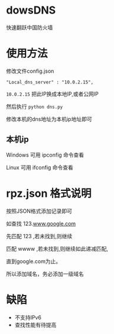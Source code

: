 # dowsDNS
快速翻跃中国防火墙

# 使用方法

修改文件config.json

`"Local_dns_server" : "10.0.2.15",`

`10.0.2.15` 把此IP换成本地IP,或者公网IP

然后执行 `python dns.py`

修改本机的dns地址为本机ip地址即可


## 本机ip

Windows 可用 ipconfig 命令查看

Linux 可用 ifconfig 命令查看

# rpz.json 格式说明

按照JSON格式添加记录即可

如查找 123.www.google.com

先匹配 123 ,若未找到,则继续

匹配 wwww ,若未找到,则继续如此递减匹配,

直到google.com为止。

所以添加域名，务必添加一级域名



# 缺陷

* 不支持IPv6
* 查找性能有待提高
